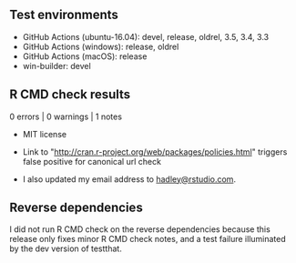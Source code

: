 ## Test environments

* GitHub Actions (ubuntu-16.04): devel, release, oldrel, 3.5, 3.4, 3.3
* GitHub Actions (windows): release, oldrel
* GitHub Actions (macOS): release
* win-builder: devel

## R CMD check results

0 errors | 0 warnings | 1 notes

* MIT license

* Link to "http://cran.r-project.org/web/packages/policies.html" triggers
  false positive for canonical url check

* I also updated my email address to <hadley@rstudio.com>.

## Reverse dependencies

I did not run R CMD check on the reverse dependencies because this release only fixes minor R CMD check notes, and a test failure illuminated by the dev version of testthat.
